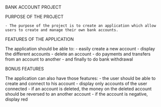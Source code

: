 BANK ACCOUNT PROJECT


PURPOSE OF THE PROJECT 

	- The purpose of the project is to create an application which allow users to create and manage their own bank accounts. 

FEATURES OF THE APPLICATION

The application should be able to:
	- easily create a new account
	- display the different accounts
	- delete an account
	- do payments and transfers from an account to another
	- and finally to do bank withdrawal

BONUS FEATURES 

The application can also have those features:
	- the user should be able to create and connect to his account
	- display only accounts of the user connected
	- if an account is deleted, the money on the deleted account should be reversed to an another account 
	- if the account is negative, display red 


